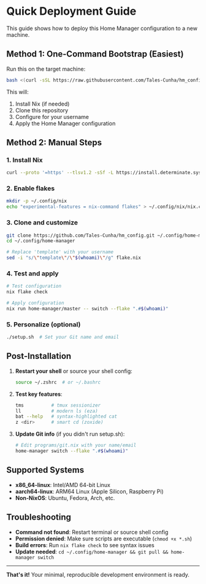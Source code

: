# Quick Deployment Guide

This guide shows how to deploy this Home Manager configuration to a new machine.

## Method 1: One-Command Bootstrap (Easiest)

Run this on the target machine:

```bash
bash <(curl -sSL https://raw.githubusercontent.com/Tales-Cunha/hm_config/main/bootstrap.sh)
```

This will:
1. Install Nix (if needed)
2. Clone this repository
3. Configure for your username
4. Apply the Home Manager configuration

## Method 2: Manual Steps

### 1. Install Nix
```bash
curl --proto '=https' --tlsv1.2 -sSf -L https://install.determinate.systems/nix | sh -s -- install
```

### 2. Enable flakes
```bash
mkdir -p ~/.config/nix
echo "experimental-features = nix-command flakes" > ~/.config/nix/nix.conf
```

### 3. Clone and customize
```bash
git clone https://github.com/Tales-Cunha/hm_config.git ~/.config/home-manager
cd ~/.config/home-manager

# Replace 'template' with your username
sed -i "s/\"template\"/\"$(whoami)\"/g" flake.nix
```

### 4. Test and apply
```bash
# Test configuration
nix flake check

# Apply configuration  
nix run home-manager/master -- switch --flake ".#$(whoami)"
```

### 5. Personalize (optional)
```bash
./setup.sh  # Set your Git name and email
```

## Post-Installation

1. **Restart your shell** or source your shell config:
   ```bash
   source ~/.zshrc  # or ~/.bashrc
   ```

2. **Test key features**:
   ```bash
   tms          # tmux sessionizer
   ll           # modern ls (eza)
   bat --help   # syntax-highlighted cat
   z <dir>      # smart cd (zoxide)
   ```

3. **Update Git info** (if you didn't run setup.sh):
   ```bash
   # Edit programs/git.nix with your name/email
   home-manager switch --flake ".#$(whoami)"
   ```

## Supported Systems

- **x86_64-linux**: Intel/AMD 64-bit Linux
- **aarch64-linux**: ARM64 Linux (Apple Silicon, Raspberry Pi)
- **Non-NixOS**: Ubuntu, Fedora, Arch, etc.

## Troubleshooting

- **Command not found**: Restart terminal or source shell config
- **Permission denied**: Make sure scripts are executable (`chmod +x *.sh`)
- **Build errors**: Run `nix flake check` to see syntax issues
- **Update needed**: `cd ~/.config/home-manager && git pull && home-manager switch`

---

**That's it!** Your minimal, reproducible development environment is ready.
